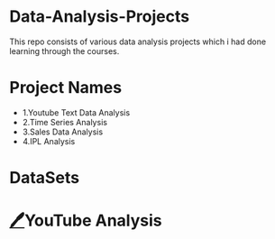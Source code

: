 # Data-Analysis-Projects
This repo consists of various data analysis projects which i had done learning through the courses.

# Project Names
* 1.Youtube Text Data Analysis
* 2.Time Series Analysis
* 3.Sales Data Analysis
* 4.IPL Analysis

# DataSets
# [:pen:](https://drive.google.com/drive/folders/12n6RFsYCdeKxUOt2XjzvggKNV4B8U7y8?usp=sharing)YouTube Analysis

